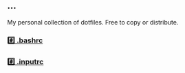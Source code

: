 ...
--
My personal collection of dotfiles. Free to copy or distribute.

### [:hash: .bashrc](https://github.com/A1rPun/dotfiles/blob/master/bash/.bashrc)


### [:hash: .inputrc](https://github.com/A1rPun/dotfiles/blob/master/bash/.inputrc)
